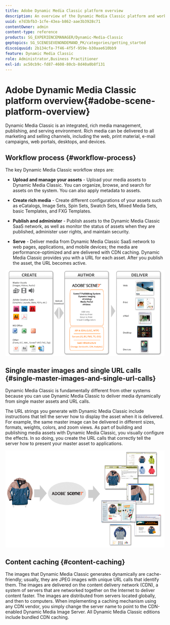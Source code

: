 ```yaml
---
title: Adobe Dynamic Media Classic platform overview
description: An overview of the Dynamic Media Classic platform and workflow process.
uuid: e7d3bfb3-1cfe-43ea-b862-aae3b3928c71
contentOwner: admin
content-type: reference
products: SG_EXPERIENCEMANAGER/Dynamic-Media-Classic
geptopics: SG_SCENESEVENONDEMAND_PK/categories/getting_started
discoiquuid: 2b134cfa-7f46-4f5f-959e-b30aae610bb9
feature: Dynamic Media Classic
role: Administrator,Business Practitioner
exl-id: ac50cb9c-fd87-4608-80cb-8d40a0b8f131
---
```

# Adobe Dynamic Media Classic platform overview{#adobe-scene-platform-overview}

Dynamic Media Classic is an integrated, rich media management, publishing, and serving environment. Rich media can be delivered to all marketing and selling channels, including the web, print material, e-mail campaigns, web portals, desktops, and devices.

## Workflow process {#workflow-process}

The key Dynamic Media Classic workflow steps are:

* **Upload and manage your assets** - Upload your media assets to Dynamic Media Classic. You can organize, browse, and search for assets on the system. You can also apply metadata to assets.

* **Create rich media** - Create different configurations of your assets such as eCatalogs, Image Sets, Spin Sets, Swatch Sets, Mixed Media Sets, basic Templates, and FXG Templates.

* **Publish and administer** - Publish assets to the Dynamic Media Classic SaaS network, as well as monitor the status of assets when they are published, administer user rights, and maintain security.

* **Serve** - Deliver media from Dynamic Media Classic SaaS network to web pages, applications, and mobile devices; the media are performance-optimized and are delivered with CDN caching. Dynamic Media Classic provides you with a URL for each asset. After you publish the asset, the URL becomes active.

![The Dynamic Media Classic workflow process](/help/assets/gs_workflow.png) 

## Single master images and single URL calls {#single-master-images-and-single-url-calls}

Dynamic Media Classic is fundamentally different from other systems because you can use Dynamic Media Classic to deliver media dynamically from single master assets and URL calls.

The URL strings you generate with Dynamic Media Classic include instructions that tell the server how to display the asset when it is delivered. For example, the same master image can be delivered in different sizes, formats, weights, colors, and zoom views. As part of building and publishing media assets with Dynamic Media Classic, you visually configure the effects. In so doing, you create the URL calls that correctly tell the server how to present your master asset to applications.

![Dynamic Media Classic can deliver the same master image to different mediums in different sizes and formats.](/help/assets/gs_dynamic_publishing.png) 

## Content caching {#content-caching}

The images that Dynamic Media Classic generates dynamically are cache-friendly; usually, they are JPEG images with unique URL calls that identify them. The images are delivered on the content delivery network (CDN), a system of servers that are networked together on the Internet to deliver content faster. The images are distributed from servers located globally, and then to computers. When implementing a caching mechanism using any CDN vendor, you simply change the server name to point to the CDN-enabled Dynamic Media Image Server. All Dynamic Media Classic editions include bundled CDN caching.

